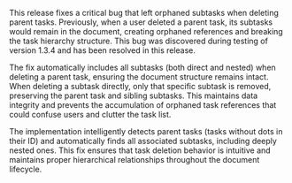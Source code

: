 This release fixes a critical bug that left orphaned subtasks when deleting parent tasks. Previously, when a user deleted a parent task, its subtasks would remain in the document, creating orphaned references and breaking the task hierarchy structure. This bug was discovered during testing of version 1.3.4 and has been resolved in this release.

The fix automatically includes all subtasks (both direct and nested) when deleting a parent task, ensuring the document structure remains intact. When deleting a subtask directly, only that specific subtask is removed, preserving the parent task and sibling subtasks. This maintains data integrity and prevents the accumulation of orphaned task references that could confuse users and clutter the task list.

The implementation intelligently detects parent tasks (tasks without dots in their ID) and automatically finds all associated subtasks, including deeply nested ones. This fix ensures that task deletion behavior is intuitive and maintains proper hierarchical relationships throughout the document lifecycle.
